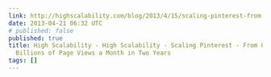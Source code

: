 ```yaml
---
link: http://highscalability.com/blog/2013/4/15/scaling-pinterest-from-0-to-10s-of-billions-of-page-views-a.html
date: 2013-04-21 06:32 UTC
# published: false
published: true
title: High Scalability - High Scalability - Scaling Pinterest - From 0 to 10s of
  Billions of Page Views a Month in Two Years
tags: []
---
```



